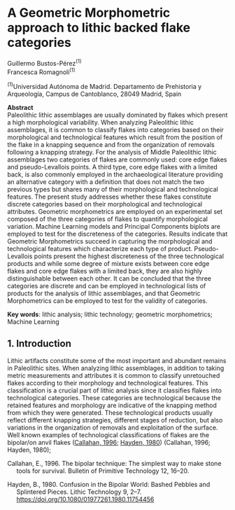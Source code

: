 # A Geometric Morphometric approach to lithic backed flake categories

Guillermo Bustos-Pérez<sup>(1)</sup>  
Francesca Romagnoli<sup>(1)</sup>

<sup>(1)</sup>Universidad Autónoma de Madrid. Departamento de
Prehistoria y Arqueología, Campus de Cantoblanco, 28049 Madrid, Spain

**Abstract**  
Paleolithic lithic assemblages are usually dominated by flakes which
present a high morphological variability. When analyzing Paleolithic
lithic assemblages, it is common to classify flakes into categories
based on their morphological and technological features which result
from the position of the flake in a knapping sequence and from the
organization of removals following a knapping strategy. For the analysis
of Middle Paleolithic lithic assemblages two categories of flakes are
commonly used: core edge flakes and pseudo-Levallois points. A third
type, core edge flakes with a limited back, is also commonly employed in
the archaeological literature providing an alternative category with a
definition that does not match the two previous types but shares many of
their morphological and technological features. The present study
addresses whether these flakes constitute discrete categories based on
their morphological and technological attributes. Geometric
morphometrics are employed on an experimental set composed of the three
categories of flakes to quantify morphological variation. Machine
Learning models and Principal Components biplots are employed to test
for the discreteness of the categories. Results indicate that Geometric
Morphometrics succeed in capturing the morphological and technological
features which characterize each type of product. Pseudo-Levallois
points present the highest discreteness of the three technological
products and while some degree of mixture exists between core edge
flakes and core edge flakes with a limited back, they are also highly
distinguishable between each other. It can be concluded that the three
categories are discrete and can be employed in technological lists of
products for the analysis of lithic assemblages, and that Geometric
Morphometrics can be employed to test for the validity of categories.

**Key words**: lithic analysis; lithic technology; geometric
morphometrics; Machine Learning

## 1. Introduction

Lithic artifacts constitute some of the most important and abundant
remains in Paleolithic sites. When analyzing lithic assemblages, in
addition to taking metric measurements and attributes it is common to
classify unretouched flakes according to their morphology and
technological features. This classification is a crucial part of lithic
analysis since it classifies flakes into technological categories. These
categories are technological because the retained features and
morphology are indicative of the knapping method from which they were
generated. These technological products usually reflect different
knapping strategies, different stages of reduction, but also variations
in the organization of removals and exploitation of the surface. Well
known examples of technological classifications of flakes are the
bipolar/on anvil flakes ([Callahan, 1996](#ref-callahan_bipolar_1996);
[Hayden, 1980](#ref-hayden_confusion_1980)) (Callahan, 1996; Hayden,
1980);

<div id="refs" class="references csl-bib-body hanging-indent">

<div id="ref-callahan_bipolar_1996" class="csl-entry">

Callahan, E., 1996. The bipolar technique: The simplest way to make
stone tools for survival. Bulletin of Primitive Technology 12, 16–20.

</div>

<div id="ref-hayden_confusion_1980" class="csl-entry">

Hayden, B., 1980. Confusion in the Bipolar World: Bashed Pebbles and
Splintered Pieces. Lithic Technology 9, 2–7.
<https://doi.org/10.1080/01977261.1980.11754456>

</div>

</div>
